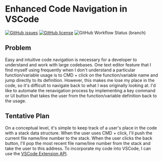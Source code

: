 # Enhanced Code Navigation in VSCode

[![GitHub issues](https://img.shields.io/github/issues/Yiwen-Gao/COMS4995)](https://github.com/Yiwen-Gao/COMS4995/issues)
[![GitHub license](https://img.shields.io/github/license/Yiwen-Gao/COMS4995)](https://github.com/Yiwen-Gao/COMS4995)
![GitHub Workflow Status (branch)](https://img.shields.io/github/workflow/status/Yiwen-Gao/renavigate/VSCode%20Extension%20CI/master)

## Problem
Easy and intuitive code navigation is necessary for a developer to understand and work with large codebases. One text editor feature that I find myself using frequently when I don't understand a particular function/variable usage is to CMD + click on the function/variable name and jump directly to its definition. However, this makes me lose my place in the code, so it's difficult to navigate back to what I was originally looking at. I'd like to automate the renavigation process by implementing a key command or UI button that takes the user from the function/variable definition back to the usage.

## Tentative Plan
On a conceptual level, it's simple to keep track of a user's place in the code with a stack data structure. When the user uses CMD + click, I'll push the current file name/line number to the stack. When the user clicks the back button, I'll pop the most recent file name/line number from the stack and take the user to this address. To incorporate my code into VSCode, I can use the [VSCode Extension API](https://code.visualstudio.com/api).

